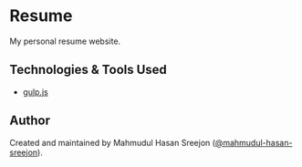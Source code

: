 # Resume

My personal resume website.

## Technologies & Tools Used

* [gulp.js](https://gulpjs.com/)

## Author

Created and maintained by Mahmudul Hasan Sreejon ([@mahmudul-hasan-sreejon](http://mahmudulhasansreejon.ml/)).
